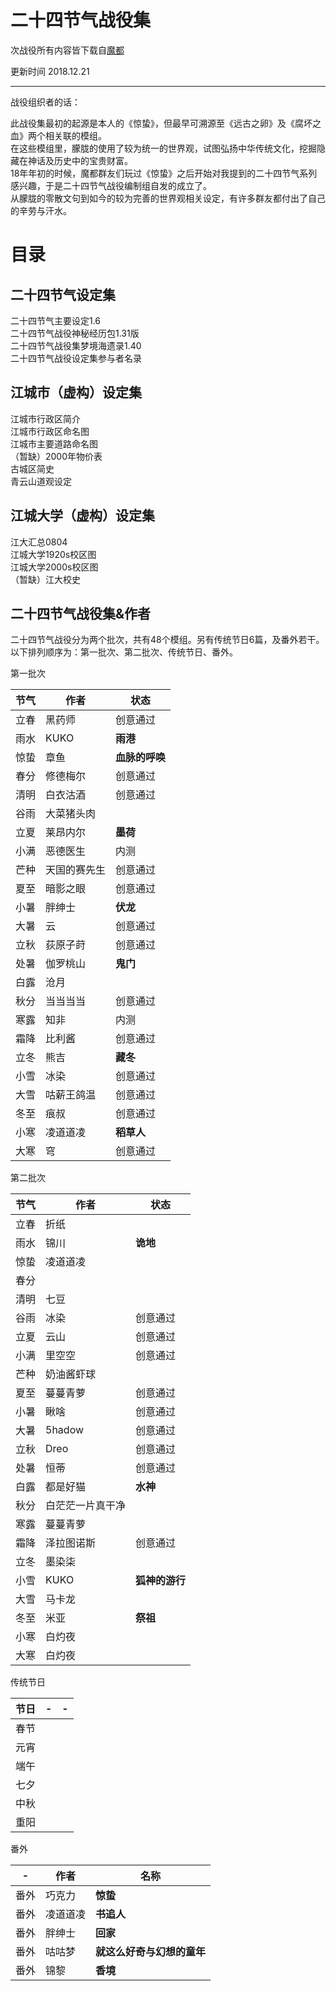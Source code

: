 # 二十四节气战役集

次战役所有内容皆下载自[魔都](http://www.cnmods.org/ZT/24/index.html)

更新时间 2018.12.21

------

战役组织者的话：

此战役集最初的起源是本人的《惊蛰》，但最早可溯源至《远古之卵》及《腐坏之血》两个相关联的模组。  
在这些模组里，朦胧的使用了较为统一的世界观，试图弘扬中华传统文化，挖掘隐藏在神话及历史中的宝贵财富。  
18年年初的时候，魔都群友们玩过《惊蛰》之后开始对我提到的二十四节气系列感兴趣，于是二十四节气战役编制组自发的成立了。  
从朦胧的零散文句到如今的较为完善的世界观相关设定，有许多群友都付出了自己的辛劳与汗水。

# 目录

## 二十四节气设定集
二十四节气主要设定1.6  
二十四节气战役神秘经历包1.31版  
二十四节气战役集梦境海遗录1.40  
二十四节气战役设定集参与者名录  

## 江城市（虚构）设定集
江城市行政区简介  
江城市行政区命名图  
江城市主要道路命名图  
（暂缺）2000年物价表  
古城区简史  
青云山道观设定  

## 江城大学（虚构）设定集
江大汇总0804  
江城大学1920s校区图  
江城大学2000s校区图  
（暂缺）江大校史  

## 二十四节气战役集&作者
二十四节气战役分为两个批次，共有48个模组。另有传统节日6篇，及番外若干。以下排列顺序为：第一批次、第二批次、传统节日、番外。  

第一批次

|节气|作者|状态|
|---|----|---|
|立春|黑药师|创意通过|
|雨水|KUKO|**雨港**|
|惊蛰|章鱼|	**血脉的呼唤**|
|春分|修德梅尔|创意通过|
|清明|白衣沽酒|创意通过|
|谷雨|大菜猪头肉| | 
|立夏|莱昂内尔|**墨荷**|
|小满|恶德医生|内测|
|芒种|天国的赛先生|创意通过|
|夏至|暗影之眼|创意通过|
|小暑|胖绅士|**伏龙**|
|大暑|云|创意通过|
|立秋|荻原子莳|创意通过|
|处暑|伽罗桃山|**鬼门**|
|白露|沧月| |
|秋分|当当当当|创意通过|
|寒露|知非|内测|
|霜降|比利酱|创意通过|
|立冬|熊吉|**藏冬**|
|小雪|冰染|创意通过|
|大雪|咕薪王鸽温|创意通过|
|冬至|痕叔|创意通过|
|小寒|凌道道凌|**稻草人**|
|大寒|穹|创意通过|

第二批次

|节气|作者|状态|
|---|----|---|
|立春|折纸| |
|雨水|锦川|**诡地**|
|惊蛰|凌道道凌| |
|春分| | |
|清明|七豆| |
|谷雨|冰染|	创意通过| 
|立夏|云山|创意通过|
|小满|里空空|创意通过|
|芒种|奶油酱虾球||
|夏至|蔓蔓青萝|创意通过|
|小暑|瞅啥|创意通过|
|大暑|5hadow|创意通过|
|立秋|Dreo|创意通过|
|处暑|恒蒂|创意通过|
|白露|都是好猫|**水神**|
|秋分|白茫茫一片真干净|	|
|寒露|蔓蔓青萝||
|霜降|泽拉图诺斯|创意通过|
|立冬|墨染柒||
|小雪|KUKO|**狐神的游行**|
|大雪|马卡龙||
|冬至|米亚|	**祭祖**|
|小寒|白灼夜||
|大寒|白灼夜||

传统节日

|节日|-|-|
|---|---|---|
|春节| | |
|元宵| | |
|端午| | |
|七夕| | |
|中秋| | |
|重阳| | |

番外

|-|作者|名称|
|---|---|---|
|番外|巧克力|**惊蛰**|
|番外|凌道道凌|**书追人**|
|番外|胖绅士|**回家**|
|番外|咕咕梦|**就这么好奇与幻想的童年**|
|番外|锦黎|**香境**|
